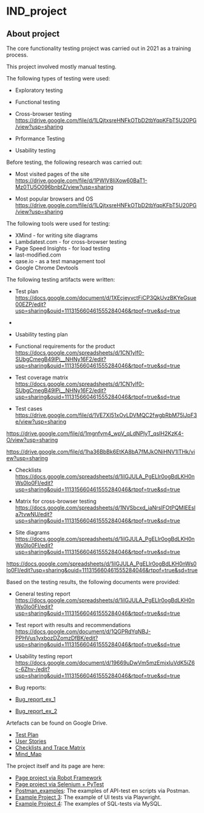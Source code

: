 # IND_project

## About project
The core functionality testing project was carried out in 2021 as a training process.

This project involved mostly manual testing.

The following types of testing were used:
- Exploratory testing
- Functional testing
- Cross-browser testing
  https://drive.google.com/file/d/1LQjtxsreHNFkOTbD2tbYqpKFbT5U20PG/view?usp=sharing
  
- Prformance Testing
- Usability testing

Before testing, the following research was carried out:
- Most visited pages of the site
https://drive.google.com/file/d/1PWlV8IiXow60BaT1-Mz0TU5O096bnbtZ/view?usp=sharing
  
- Most popular browsers and OS
  https://drive.google.com/file/d/1LQjtxsreHNFkOTbD2tbYqpKFbT5U20PG/view?usp=sharing

The following tools were used for testing:
- XMind - for writing site diagrams
- Lambdatest.com - for cross-browser testing
- Page Speed ​​Insights - for load testing
- last-modified.com
- qase.io - as a test management tool
- Google Chrome Devtools

The following testing artifacts were written:
- Test plan
https://docs.google.com/document/d/1XEcjeyvctFiCP3QkUvzBKYeGsue00EZP/edit?usp=sharing&ouid=111315660461555284046&rtpof=true&sd=true
- 
- Usability testing plan
  
- Functional requirements for the product
https://docs.google.com/spreadsheets/d/1CN1ylf0-SUbgCmegB49lPi__NHNy16F2/edit?usp=sharing&ouid=111315660461555284046&rtpof=true&sd=true
  
- Test coverage matrix
https://docs.google.com/spreadsheets/d/1CN1ylf0-SUbgCmegB49lPi__NHNy16F2/edit?usp=sharing&ouid=111315660461555284046&rtpof=true&sd=true
  
- Test cases
https://drive.google.com/file/d/1VE7XI51xOvLDVMQC2fwgbRbM75lJpF3e/view?usp=sharing

https://drive.google.com/file/d/1mgnfvm4_wpV_qLdNPlyT_qsIH2KzK4-O/view?usp=sharing

https://drive.google.com/file/d/1ha36BbBk6EtKA8bA7fMJkONiHNV1lTHk/view?usp=sharing
  
- Checklists
https://docs.google.com/spreadsheets/d/1iIGJULA_PgELlr0ogBdLKH0nWs0Io0FI/edit?usp=sharing&ouid=111315660461555284046&rtpof=true&sd=true
  
- Matrix for cross-browser testing
https://docs.google.com/spreadsheets/d/1NVSbcxd_iaNrslFOtPQMIEEsla7tvwNU/edit?usp=sharing&ouid=111315660461555284046&rtpof=true&sd=true
  
- Site diagrams
https://docs.google.com/spreadsheets/d/1iIGJULA_PgELlr0ogBdLKH0nWs0Io0FI/edit?usp=sharing&ouid=111315660461555284046&rtpof=true&sd=true

https://docs.google.com/spreadsheets/d/1iIGJULA_PgELlr0ogBdLKH0nWs0Io0FI/edit?usp=sharing&ouid=111315660461555284046&rtpof=true&sd=true
  

Based on the testing results, the following documents were provided:
- General testing report
https://docs.google.com/spreadsheets/d/1iIGJULA_PgELlr0ogBdLKH0nWs0Io0FI/edit?usp=sharing&ouid=111315660461555284046&rtpof=true&sd=true
  
- Test report with results and recommendations
https://docs.google.com/document/d/1QGPRdYqNBJ-PPHVus1yxbozDZomzDfBK/edit?usp=sharing&ouid=111315660461555284046&rtpof=true&sd=true
  
- Usability testing report
https://docs.google.com/document/d/19669uDwVm5mzEmjxIuVdK5iZ6c-6Zhv-/edit?usp=sharing&ouid=111315660461555284046&rtpof=true&sd=true
  
- Bug reports:
- [Bug_report_ex_1](https://drive.google.com/file/d/1LQjtxsreHNFkOTbD2tbYqpKFbT5U20PG/view?usp=sharing)
- [Bug_report_ex_2](https://drive.google.com/file/d/1BCxvD3aYJBXIiKOwJ5BzlhTmh3wQ5ThK/view?usp=sharing)

 





Artefacts can be found on Google Drive.

- <a href="https://docs.google.com/document/d/1mu7r23lQwvueH1c_ltrmVmpEzFx3lkqlwZ1kSe0A0x4/edit?usp=sharing" target="_blank">Test Plan</a>
- <a href="https://docs.google.com/spreadsheets/d/1f4Q8VN6Gufj0R72tmPBWx7tXoL7sAcTbXJKIx3ZEtRk/edit?usp=sharing" target="_blank">User Stories</a>
- <a href="https://docs.google.com/spreadsheets/d/1bLJAJp9h3iQc03_BMJ5PXBq2RVoE54kseyUYoxY_feQ/edit?usp=sharing" target="_blank">Checklists and Trace Matrix</a>
- <a href="https://vnlashin-tester.github.io/Mind_Map/markmap.html" target="_blank">Mind_Map</a> 

The project itself and its page are here:

- [Page project via Robot Framework](https://github.com/vnlashin-tester/RFW_Polteq_WebShop_Lashin)
- [Page project via Selenium + PyTest](https://github.com/vnlashin-tester/Selenium_Polteq_WebShop_Lashin)
- [Postman_examples](https://github.com/vnlashin-tester/postman_portfolio): The examples of API-test en scripts via Postman.
- [Example Project 3](https://vnlashin-tester.github.io/vnlashin-tester/under_construction.html): The example of UI tests via Playwright.
- [Example Project 4](https://vnlashin-tester.github.io/vnlashin-tester/under_construction.html): The examples of SQL-tests via MySQL.
